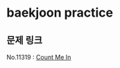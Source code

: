 # baekjoon practice #


## 문제 링크 ##

No.11319 : [Count Me In](https://www.acmicpc.net/problem/11319)
